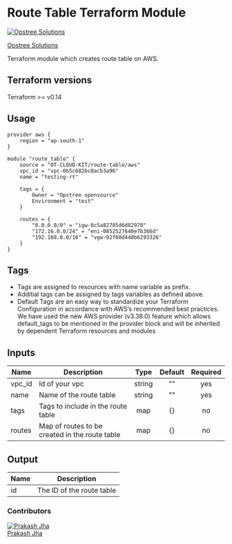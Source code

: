 Route Table Terraform Module
=====================================

[![Opstree Solutions][opstree_avatar]][opstree_homepage]

[Opstree Solutions][opstree_homepage] 

  [opstree_homepage]: https://opstree.github.io/
  [opstree_avatar]: https://img.cloudposse.com/150x150/https://github.com/opstree.png

Terraform module which creates route table on AWS.

Terraform versions
------------------

Terraform >= v0.14

Usage
------
```hcl
provider aws {
    region = "ap-south-1"
}

module "route_table" {
    source = "OT-CLOUD-KIT/route-table/aws"
    vpc_id = "vpc-0b5c682bc0acb3a96"
    name = "testing-rt"

    tags = {
        Owner = "Opstree opensource"
        Environment = "test"
    }

    routes = {
        "0.0.0.0/0" = "igw-0c5a82785d6d82970"
        "172.16.0.0/24" = "eni-0852527640e7b366d"
        "192.168.0.0/16" = "vgw-02f60d440b6293326"
    }
}
```

Tags
----
* Tags are assigned to resources with name variable as prefix.
* Additial tags can be assigned by tags variables as defined above.
* Default Tags are an easy way to standardize your Terraform Configuration in accordance with AWS’s recommended best practices. We have used the new AWS provider (v3.38.0) feature which allows default_tags to be mentioned in the provider block and will be inherited by dependent Terraform resources and modules


## Inputs       

| Name | Description | Type | Default | Required |
|------|-------------|:----:|:-----:|:-----:|
| vpc_id | Id of your vpc | string | "" | yes |
| name | Name of the route table | string | "" | yes |
| tags | Tags to include in the route table | map | {} | no |
| routes | Map of routes to be created in the route table | map | {} | no |     
  

Output
------
| Name | Description |
|------|-------------|
| id | The ID of the route table |

### Contributors

[![Prakash Jha][prakash_avatar]][prakash_homepage]<br/>[Prakash Jha][prakash_homepage] 

  [prakash_homepage]: https://github.com/prakashjha-ot
  [prakash_avatar]: https://img.cloudposse.com/75x75/https://github.com/prakashjha-ot.png
